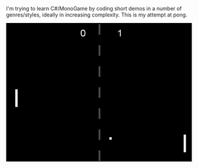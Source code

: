 I'm trying to learn C#/MonoGame by coding short demos in a number of genres/styles, ideally in increasing complexity. This is my attempt at pong.
<p><img src="https://github.com/defaultroot1/pong02/blob/master/pongscreen.png" alt="" /></p>
